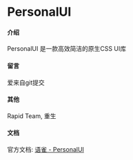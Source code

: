 # PersonalUI

#### 介绍
PersonalUI 是一款高效简洁的原生CSS UI库

#### 留言
爱来自git提交

#### 其他
Rapid Team, 重生

#### 文档
官方文档: [语雀 - PersonalUI](https://www.yuque.com/rapid/personal_ui)
